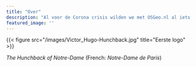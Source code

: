 ```yaml
---
title: "Over"
description: "Al voor de Corona crisis wilden we met OSGeo.nl al iets 'live' gaan doen. De huidige situatie heeft dit versneld en we zijn gewoon begonnen"
featured_image: ''
---
```

{{< figure src="/images/Victor_Hugo-Hunchback.jpg" title="Eerste logo" >}}

_The Hunchback of Notre-Dame_ (French: _Notre-Dame de Paris_)  
